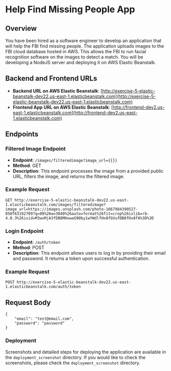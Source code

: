 # Help Find Missing People App

## Overview

You have been hired as a software engineer to develop an application that will help the FBI find missing people. The application uploads images to the FBI cloud database hosted in AWS. This allows the FBI to run facial recognition software on the images to detect a match. You will be developing a NodeJS server and deploying it on AWS Elastic Beanstalk.

## Backend and Frontend URLs

- **Backend URL on AWS Elastic Beanstalk**: [http://exercise-5-elastic-beanstalk-dev22.us-east-1.elasticbeanstalk.com](http://exercise-5-elastic-beanstalk-dev22.us-east-1.elasticbeanstalk.com)
- **Frontend App URL on AWS Elastic Beanstalk**: [http://frontend-dev2.us-east-1.elasticbeanstalk.com](http://frontend-dev2.us-east-1.elasticbeanstalk.com)

## Endpoints

### Filtered Image Endpoint

- **Endpoint**: `/images/filteredimage?image_url={{}}`
- **Method**: GET
- **Description**: This endpoint processes the image from a provided public URL, filters the image, and returns the filtered image.

### Example Request

```http
GET http://exercise-5-elastic-beanstalk-dev22.us-east-1.elasticbeanstalk.com/images/filteredimage?image_url=https://images.unsplash.com/photo-1667984390527-850f63192709?q=80%26w=3840%26auto=format%26fit=crop%26ixlib=rb-4.0.3%26ixid=M3wxMjA3fDB8MHxwaG90by1wYWdlfHx8fGVufDB8fHx8fA%3D%3D
```

### Login Endpoint

- **Endpoint**: `/auth/token`
- **Method**: POST
- **Description**: This endpoint allows users to log in by providing their email and password. It returns a token upon successful authentication.

### Example Request

```
POST http://exercise-5-elastic-beanstalk-dev22.us-east-1.elasticbeanstalk.com/auth/token
```

## Request Body

```
{
    "email": "test@email.com",
    "password": "password"
}

```

### Deployment

Screenshots and detailed steps for deploying the application are available in the `deployment_screenshot` directory. If you would like to check the screenshots, please check the `deployment_screenshot` directory.
